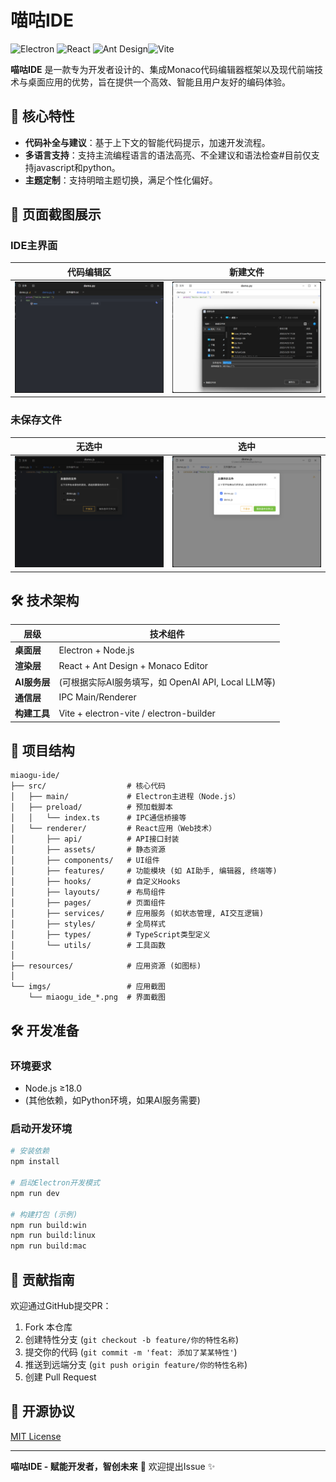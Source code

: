 # 喵咕IDE

![Electron](https://img.shields.io/badge/Electron-35.0.3-47848F?logo=electron) ![React](https://img.shields.io/badge/React-18.2.0-61DAFB?logo=react)  ![Ant Design](https://img.shields.io/badge/Ant_Design-5.16.2-0170FE?logo=antdesign)![Vite](https://img.shields.io/badge/Vite-6.2.4-646CFF?logo=vite)

**喵咕IDE** 是一款专为开发者设计的、集成Monaco代码编辑器框架以及现代前端技术与桌面应用的优势，旨在提供一个高效、智能且用户友好的编码体验。

## 🚀 核心特性

- **代码补全与建议**：基于上下文的智能代码提示，加速开发流程。
- **多语言支持**：支持主流编程语言的语法高亮、不全建议和语法检查#目前仅支持javascript和python。
- **主题定制**：支持明暗主题切换，满足个性化偏好。

## 📸 页面截图展示

### IDE主界面

| 代码编辑区                           | 新建文件                                |
| ------------------------------------ | --------------------------------------- |
| ![IDE主界面](imgs/miaogu_ide_main.png) | ![项目文件](imgs/miaogu_ide_explorer.png) |

### 未保存文件

| 无选中                                   | 选中                                |
| ---------------------------------------- | ----------------------------------- |
| ![无选中](imgs/miaogu_ide_no_selected.png) | ![选中](imgs/miaogu_ide_selected.png) |

## 🛠 技术架构

| 层级               | 技术组件                                           |
| ------------------ | -------------------------------------------------- |
| **桌面层**   | Electron + Node.js                                 |
| **渲染层**   | React + Ant Design + Monaco Editor    |
| **AI服务层** | (可根据实际AI服务填写，如 OpenAI API, Local LLM等) |
| **通信层**   | IPC Main/Renderer                                  |
| **构建工具** | Vite + electron-vite / electron-builder            |

## 📂 项目结构

```
miaogu-ide/
├── src/                  # 核心代码
│   ├── main/             # Electron主进程（Node.js）
│   ├── preload/          # 预加载脚本
│   │   └── index.ts      # IPC通信桥接等
│   └── renderer/         # React应用（Web技术）
│       ├── api/          # API接口封装
│       ├── assets/       # 静态资源
│       ├── components/   # UI组件
│       ├── features/     # 功能模块 (如 AI助手, 编辑器, 终端等)
│       ├── hooks/        # 自定义Hooks
│       ├── layouts/      # 布局组件
│       ├── pages/        # 页面组件
│       ├── services/     # 应用服务 (如状态管理, AI交互逻辑)
│       ├── styles/       # 全局样式
│       ├── types/        # TypeScript类型定义
│       └── utils/        # 工具函数
│
├── resources/            # 应用资源 (如图标)
│
└── imgs/                 # 应用截图
    └── miaogu_ide_*.png  # 界面截图
```

## 🛠️ 开发准备

### 环境要求

- Node.js ≥18.0
- (其他依赖，如Python环境，如果AI服务需要)

### 启动开发环境

```bash
# 安装依赖
npm install

# 启动Electron开发模式
npm run dev

# 构建打包 (示例)
npm run build:win
npm run build:linux
npm run build:mac
```

## 🤝 贡献指南

欢迎通过GitHub提交PR：

1. Fork 本仓库
2. 创建特性分支 (`git checkout -b feature/你的特性名称`)
3. 提交你的代码 (`git commit -m 'feat: 添加了某某特性'`)
4. 推送到远端分支 (`git push origin feature/你的特性名称`)
5. 创建 Pull Request

## 📜 开源协议

[MIT License](LICENSE)

---

**喵咕IDE - 赋能开发者，智创未来** 🚀 欢迎提出Issue ✨
